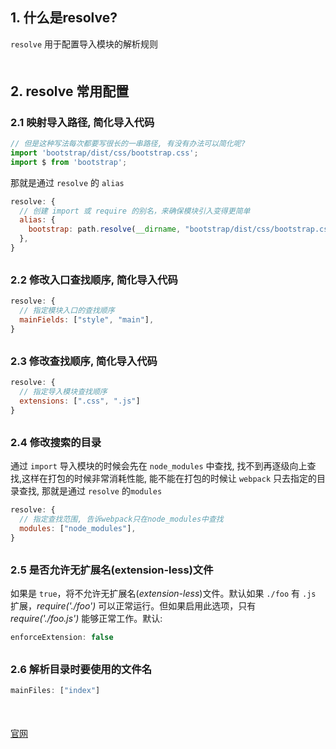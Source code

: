 ## 1. 什么是resolve?
`resolve` 用于配置导入模块的解析规则
<div style="margin-bottom: 50px;"></div>

## 2. resolve 常用配置
### 2.1 映射导入路径, 简化导入代码
```js
// 但是这种写法每次都要写很长的一串路径, 有没有办法可以简化呢?
import 'bootstrap/dist/css/bootstrap.css';
import $ from 'bootstrap';
```
那就是通过 `resolve` 的 `alias`
```js
resolve: {
  // 创建 import 或 require 的别名，来确保模块引入变得更简单
  alias: {
    bootstrap: path.resolve(__dirname, "bootstrap/dist/css/bootstrap.css")
  },
}
```
<div style="margin-bottom: 30px;"></div>

### 2.2 修改入口查找顺序, 简化导入代码
```js
resolve: {
  // 指定模块入口的查找顺序
  mainFields: ["style", "main"],
}
```
<div style="margin-bottom: 30px;"></div>


### 2.3 修改查找顺序, 简化导入代码
```js
resolve: {
  // 指定导入模块查找顺序
  extensions: [".css", ".js"]
}
```
<div style="margin-bottom: 30px;"></div>

### 2.4 修改搜索的目录
通过 `import` 导入模块的时候会先在 `node_modules` 中查找, 找不到再逐级向上查找,这样在打包的时候非常消耗性能, 能不能在打包的时候让 `webpack` 只去指定的目录查找, 那就是通过 `resolve` 的`modules`
```js
resolve: {
  // 指定查找范围, 告诉webpack只在node_modules中查找
  modules: ["node_modules"],
}
```
<div style="margin-bottom: 30px;"></div>

### 2.5 是否允许无扩展名(extension-less)文件
如果是 `true`，将不允许无扩展名(*extension-less*)文件。默认如果 `./foo` 有 `.js` 扩展，*require('./foo')* 可以正常运行。但如果启用此选项，只有 *require('./foo.js')* 能够正常工作。默认:
```js
enforceExtension: false
```
<div style="margin-bottom: 30px;"></div>


### 2.6 解析目录时要使用的文件名
```js
mainFiles: ["index"]
```
<div style="margin-bottom: 50px;"></div>


[官网](https://www.webpackjs.com/configuration/resolve/#resolve)